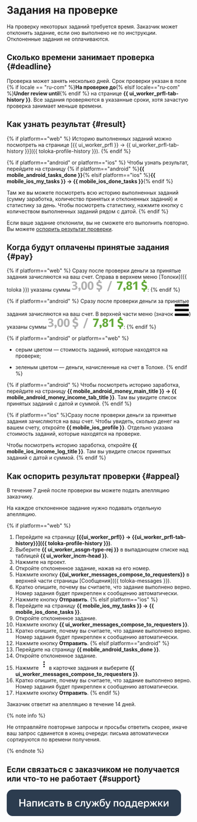 # Задания на проверке

На проверку некоторых заданий требуется время. Заказчик может отклонить задание, если оно выполнено не по инструкции. Отклоненные задания не оплачиваются.

## Сколько времени занимает проверка {#deadline}

Проверка может занять несколько дней. Срок проверки указан в поле {% if locale == "ru-com" %}**На проверке до**{% elsif locale=="ru-com" %}**Under review until**{% endif %} на странице **{{ ui_worker_prfl-tab-history }}**. Все задания проверяются в указанные сроки, хотя зачастую проверка занимает меньше времени.

## Как узнать результат {#result}

{% if platform=="web" %}
Историю выполненных заданий можно посмотреть на странице [{{ ui_worker_prfl }} → {{ ui_worker_prfl-tab-history }}]({{ toloka-profile-history }}).
{% endif %}

{% if platform=="android" or platform=="ios" %}
Чтобы узнать результат, перейдите на страницу {% if platform=="android" %}**{{ mobile_android_tasks_done }}**{% elsif platform=="ios" %}**{{ mobile_ios_my_tasks }} → {{ mobile_ios_done_tasks }}**{% endif %}

Там же вы можете посмотреть всю историю выполненных заданий (сумму заработка, количество принятых и отклоненных заданий) и статистику за день. Чтобы посмотреть статистику, нажмите кнопку с количеством выполненных заданий рядом с датой.
{% endif %}

Если ваше задание отклонили, вы не сможете его выполнить повторно. Вы можете [оспорить результат проверки](#appeal).

## Когда будут оплачены принятые задания {#pay}

{% if platform=="web" %}
Сразу после проверки деньги за принятые задания зачисляются на ваш счет. Справа в верхнем меню [Толоки]({{ toloka }}) указаны суммы ![](assets/balance.svg):
{% endif %}

{% if platform=="android" %}
Сразу после проверки деньги за принятые задания зачисляются на ваш счет. В верхней части меню (значок ![](assets/menu.svg)) указаны суммы ![](assets/balance.svg):
{% endif %}

{% if platform=="android" or platform=="web" %}
- серым цветом — стоимость заданий, которые находятся на проверке;

- зеленым цветом — деньги, начисленные на счет в Толоке.
{% endif %}

{% if platform=="android" %}
Чтобы посмотреть историю заработка, перейдите на страницу **{{ mobile_android_money_main_title }} → {{ mobile_android_money_income_tab_title }}**. Там вы увидите список принятых заданий с датой и суммой.
{% endif %}

{% if platform=="ios" %}Сразу после проверки деньги за принятые задания зачисляются на ваш счет. Чтобы увидеть, сколько денег на вашем счету, откройте **{{ mobile_ios_profile }}**. Отдельно указана стоимость заданий, которые находятся на проверке.

Чтобы посмотреть историю заработка, откройте **{{ mobile_ios_income_log_title }}**. Там вы увидите список принятых заданий с датой и суммой.
{% endif %}
## Как оспорить результат проверки {#appeal}

В течение 7 дней после проверки вы можете подать апелляцию заказчику.

На каждое отклоненное задание нужно подавать отдельную апелляцию.

{% if platform=="web" %}
1. Перейдите на страницу **[{{ui_worker_prfl}} → {{ui_worker_prfl-tab-history}}]({{ toloka-profile-history }})**.
1. Выберите **{{ ui_worker_assgn-type-rej }}** в выпадающем списке над таблицей **{{ ui_worker_incm-head }}**.
1. Нажмите на проект.
1. Откройте отклоненное задание, нажав на его номер.
1. Нажмите кнопку **{{ui_worker_messages_compose_to_requesters}}** в верхней части страницы [Сообщения]({{ toloka-messages }}).
1. Кратко опишите, почему вы считаете, что задание выполнено верно. Номер задания будет прикреплен к сообщению автоматически.
1. Нажмите кнопку **Отправить**.
{% elsif platform=="ios" %}
1. Перейдите на страницу **{{ mobile_ios_my_tasks }} → {{ mobile_ios_done_tasks }}**.
1. Откройте отклоненное задание.
1. Нажмите кнопку **{{ ui_worker_messages_compose_to_requesters }}**.
1. Кратко опишите, почему вы считаете, что задание выполнено верно. Номер задания будет прикреплен к сообщению автоматически.
1. Нажмите кнопку **Отправить**.
{% elsif platform=="android" %}
1. Перейдите на страницу **{{ mobile_android_tasks_done }}**.
1. Откройте отклоненное задание.
1. Нажмите ![](assets/kebab-menu_1.jpg) в карточке задания и выберите **{{ ui_worker_messages_compose_to_requesters }}**.
1. Кратко опишите, почему вы считаете, что задание выполнено верно. Номер задания будет прикреплен к сообщению автоматически.
1. Нажмите кнопку **Отправить**.
{% endif %}

Заказчик ответит на апелляцию в течение 14 дней.

{% note info %}

Не отправляйте повторные запросы и просьбы ответить скорее, иначе ваш запрос сдвинется в конец очереди: письма автоматически сортируются по времени получения.

{% endnote %}


## Если связаться с заказчиком не получается или что-то не работает {#support}

[![](assets/buttons/contact-support.svg)](troubleshooting/troubleshooting.md#not_working_properly)

